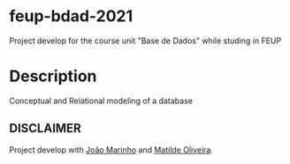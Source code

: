 # feup-bdad-2021
Project develop for the course unit "Base de Dados" while studing in FEUP

# Description
Conceptual and Relational modeling of a database

## DISCLAIMER
Project develop with [João Marinho](https://github.com/JoaoAMarinho "JoaoAMarinho") and [Matilde Oliveira](https://github.com/maildejoliveira "maildejoliveira").
